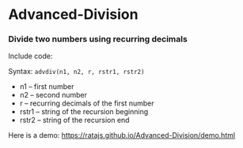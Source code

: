 # Advanced-Division
### Divide two numbers using recurring decimals

Include code:

  <code><script src="https://cdn.jsdelivr.net/gh/ratajs/Advanced-Division@0c5efa8db470b184d0222c56992cebb460f3d938/AdvDiv.min.js" type="text/javascript" integrity="sha384-UOmRELeavBLggoY4zZ7ZKrlKFLP8vcJzDzikAloF7l6aaoweAgbyhi/lLEGLGvQM" crossorigin="anonymous"></script></code>

Syntax:
<code>advdiv(n1, n2, r, rstr1, rstr2)</code>
* n1 – first number
* n2 – second number
* r – recurring decimals of the first number
* rstr1 – string of the recursion beginning
* rstr2 – string of the recursion end

Here is a demo: <https://ratajs.github.io/Advanced-Division/demo.html>
